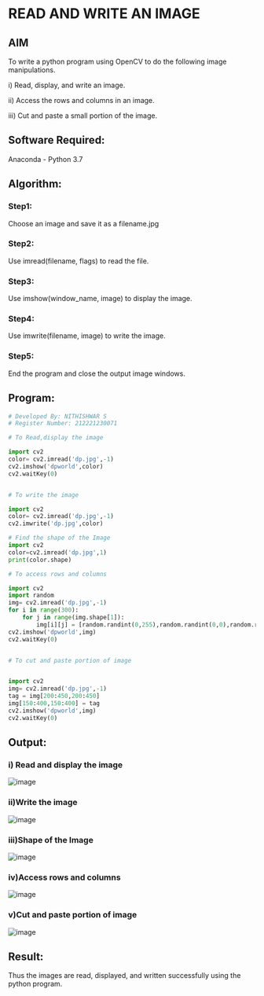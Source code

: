 # READ AND WRITE AN IMAGE
## AIM
To write a python program using OpenCV to do the following image manipulations.

i) Read, display, and write an image.

ii) Access the rows and columns in an image.

iii) Cut and paste a small portion of the image.

## Software Required:
Anaconda - Python 3.7
## Algorithm:
### Step1:
Choose an image and save it as a filename.jpg
### Step2:
Use imread(filename, flags) to read the file.
### Step3:
Use imshow(window_name, image) to display the image.
### Step4:
Use imwrite(filename, image) to write the image.
### Step5:
End the program and close the output image windows.
## Program:
```python
# Developed By: NITHISHWAR S
# Register Number: 212221230071

# To Read,display the image

import cv2
color= cv2.imread('dp.jpg',-1)
cv2.imshow('dpworld',color)
cv2.waitKey(0)


# To write the image

import cv2
color= cv2.imread('dp.jpg',-1)
cv2.imwrite('dp.jpg',color)

# Find the shape of the Image
import cv2
color=cv2.imread('dp.jpg',1)
print(color.shape)

# To access rows and columns

import cv2
import random
img= cv2.imread('dp.jpg',-1)
for i in range(300):
    for j in range(img.shape[1]):
        img[i][j] = [random.randint(0,255),random.randint(0,0),random.randint(0,255)]
cv2.imshow('dpworld',img)
cv2.waitKey(0)


# To cut and paste portion of image


import cv2
img= cv2.imread('dp.jpg',-1)
tag = img[200:450,200:450]
img[150:400,150:400] = tag
cv2.imshow('dpworld',img)
cv2.waitKey(0)

```
## Output:

### i) Read and display the image

![image](https://user-images.githubusercontent.com/94164665/160873254-11a84e48-1066-41f9-a990-e165fa0ff905.png)


### ii)Write the image

![image](https://user-images.githubusercontent.com/94164665/160873781-7782b3e3-a822-4d21-9b35-1f25285ee094.png)


### iii)Shape of the Image

![image](https://user-images.githubusercontent.com/94164665/160873911-8f1384c7-cdab-4fd0-837c-ad7b4c1a9665.png)

### iv)Access rows and columns

![image](https://user-images.githubusercontent.com/94164665/160874875-f73cc024-7687-4a62-99ee-ef6aa5a34dcb.png)


### v)Cut and paste portion of image

![image](https://user-images.githubusercontent.com/94164665/160875480-0b1fa53e-3a50-445e-8b72-ef47588fed0b.png)


## Result:
Thus the images are read, displayed, and written successfully using the python program.


